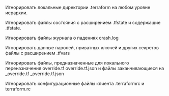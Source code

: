 Игнорировать локальные директории .terraform на любом уровне иерархии.

Игнорировать файлы состояния с расширением .tfstate и содержащие .tfstate.

Игнорировать файлы журнала о падениях crash.log

Игнорировать данные паролей, приватных ключей и других секретов  файлы с расширением .tfvars

Игнорировать файлы, предназначенные для локального переназначения override.tf override.tf.json и файлы заканчивающиеся на
 _override.tf  _override.tf.json 
 
 Игнорировать конфигурационные файлы клиента .terraformrc и terraform.rc
 
 